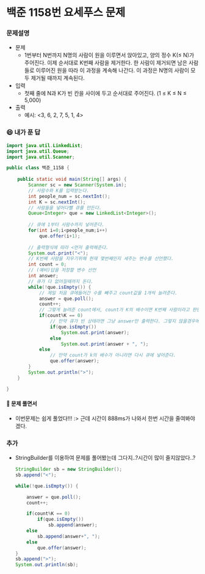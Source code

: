 # 백준 1158번 요세푸스 문제

### 문제설명

- 문제
  - 1번부터 N번까지 N명의 사람이 원을 이루면서 앉아있고, 양의 정수 K(≤ N)가 주어진다. 이제 순서대로 K번째 사람을 제거한다. 한 사람이 제거되면 남은 사람들로 이루어진 원을 따라 이 과정을 계속해 나간다. 이 과정은 N명의 사람이 모두 제거될 때까지 계속된다.
- 입력
  - 첫째 줄에 N과 K가 빈 칸을 사이에 두고 순서대로 주어진다. (1 ≤ K ≤ N ≤ 5,000)
- 출력
  - 예시: <3, 6, 2, 7, 5, 1, 4>



### :smile: 내가 푼 답

```java
import java.util.LinkedList;
import java.util.Queue;
import java.util.Scanner;

public class 백준_1158 {
	
	public static void main(String[] args) {
		Scanner sc = new Scanner(System.in);
		// 사람수와 K를 입력받는다.
		int people_num = sc.nextInt();
		int K = sc.nextInt();
		// 사람들을 넣어다뺄 큐를 만든다.
		Queue<Integer> que = new LinkedList<Integer>();
		
		// 큐에 1부터 사람수까지 넣어준다.
		for(int i=0;i<people_num;i++)
			que.offer(i+1);
	
		// 출력형식에 따라 <먼저 출력해준다.
		System.out.print("<");
		// K번째 사람을 지우기위해 현재 몇번째인지 세주는 변수를 선언했다.
		int count = 0;
		// (예비)답을 저장할 변수 선언
		int answer;
		// 큐가 다 없어질때까지 돈다.
		while(!que.isEmpty()) {
			// 제일 처음 큐에들어간 수를 빼주고 count값을 1개씩 늘려준다.
			answer = que.poll();
			count++;
			// 그렇게 늘려준 count에서, count가 K의 배수이면 K번째 사람이라고 판단한다.
			if(count%K == 0)
				// 만약 큐가 빈 상태라면 그냥 answer만 출력한다. 그렇지 않을경우에는 ,까지 같이 출력한다.
				if(que.isEmpty())
					System.out.print(answer);
				else
					System.out.print(answer + ", ");
			else
				// 만약 count가 k의 배수가 아니라면 다시 큐에 넣어준다.
				que.offer(answer);
		}
		System.out.println(">");
	}

}
```



#### :cake: 문제 풀면서

- 이번문제는 쉽게 풀었다!!! :> 근데 시간이 888ms가 나와서 한번 시간을 줄여봐야겠다.



### 추가

- StringBuilder를 이용하여 문제를 풀어봤는데 그다지..?시간이 많이 줄지않았다..?

  ```java
  StringBuilder sb = new StringBuilder();
  sb.append("<");
  
  while(!que.isEmpty()) {
  
      answer = que.poll();
      count++;
  
      if(count%K == 0)
          if(que.isEmpty())
              sb.append(answer);
      else
          sb.append(answer+", ");
      else
          que.offer(answer);
  }
  sb.append(">");
  System.out.println(sb);
  ```